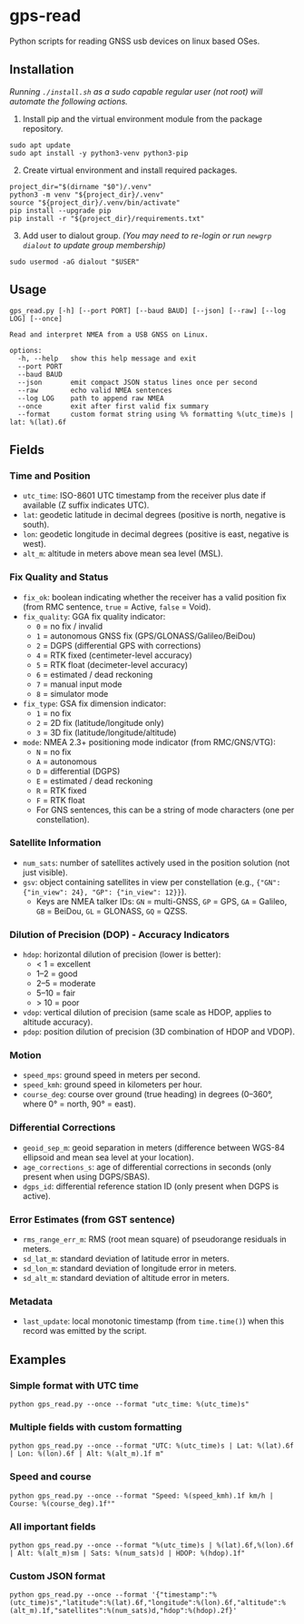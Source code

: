 # gps-read

Python scripts for reading GNSS usb devices on linux based OSes.

## Installation
_Running `./install.sh` as a sudo capable regular user (not root) will automate the following actions._

1. Install pip and the virtual environment module from the package repository.
```
sudo apt update
sudo apt install -y python3-venv python3-pip
```

2. Create virtual environment and install required packages.
```
project_dir="$(dirname "$0")/.venv"
python3 -m venv "${project_dir}/.venv"
source "${project_dir}/.venv/bin/activate"
pip install --upgrade pip
pip install -r "${project_dir}/requirements.txt"
```

3. Add user to  dialout group.
_(You may need to re-login or run `newgrp dialout` to update group membership)_
```
sudo usermod -aG dialout "$USER"
```

## Usage
```
gps_read.py [-h] [--port PORT] [--baud BAUD] [--json] [--raw] [--log LOG] [--once]

Read and interpret NMEA from a USB GNSS on Linux.

options:
  -h, --help   show this help message and exit
  --port PORT
  --baud BAUD
  --json       emit compact JSON status lines once per second
  --raw        echo valid NMEA sentences
  --log LOG    path to append raw NMEA
  --once       exit after first valid fix summary
  --format     custom format string using %% formatting %(utc_time)s | lat: %(lat).6f
```

## Fields

### Time and Position
- `utc_time`: ISO-8601 UTC timestamp from the receiver plus date if available (Z suffix indicates UTC).
- `lat`: geodetic latitude in decimal degrees (positive is north, negative is south).
- `lon`: geodetic longitude in decimal degrees (positive is east, negative is west).
- `alt_m`: altitude in meters above mean sea level (MSL).

### Fix Quality and Status
- `fix_ok`: boolean indicating whether the receiver has a valid position fix (from RMC sentence, `true` = Active, `false` = Void).
- `fix_quality`: GGA fix quality indicator:
  - `0` = no fix / invalid
  - `1` = autonomous GNSS fix (GPS/GLONASS/Galileo/BeiDou)
  - `2` = DGPS (differential GPS with corrections)
  - `4` = RTK fixed (centimeter-level accuracy)
  - `5` = RTK float (decimeter-level accuracy)
  - `6` = estimated / dead reckoning
  - `7` = manual input mode
  - `8` = simulator mode
- `fix_type`: GSA fix dimension indicator:
  - `1` = no fix
  - `2` = 2D fix (latitude/longitude only)
  - `3` = 3D fix (latitude/longitude/altitude)
- `mode`: NMEA 2.3+ positioning mode indicator (from RMC/GNS/VTG):
  - `N` = no fix
  - `A` = autonomous
  - `D` = differential (DGPS)
  - `E` = estimated / dead reckoning
  - `R` = RTK fixed
  - `F` = RTK float
  - For GNS sentences, this can be a string of mode characters (one per constellation).

### Satellite Information
- `num_sats`: number of satellites actively used in the position solution (not just visible).
- `gsv`: object containing satellites in view per constellation (e.g., `{"GN": {"in_view": 24}, "GP": {"in_view": 12}}`).
  - Keys are NMEA talker IDs: `GN` = multi-GNSS, `GP` = GPS, `GA` = Galileo, `GB` = BeiDou, `GL` = GLONASS, `GQ` = QZSS.

### Dilution of Precision (DOP) - Accuracy Indicators
- `hdop`: horizontal dilution of precision (lower is better):
  - < 1 = excellent
  - 1–2 = good
  - 2–5 = moderate
  - 5–10 = fair
  - \> 10 = poor
- `vdop`: vertical dilution of precision (same scale as HDOP, applies to altitude accuracy).
- `pdop`: position dilution of precision (3D combination of HDOP and VDOP).

### Motion
- `speed_mps`: ground speed in meters per second.
- `speed_kmh`: ground speed in kilometers per hour.
- `course_deg`: course over ground (true heading) in degrees (0–360°, where 0° = north, 90° = east).

### Differential Corrections
- `geoid_sep_m`: geoid separation in meters (difference between WGS-84 ellipsoid and mean sea level at your location).
- `age_corrections_s`: age of differential corrections in seconds (only present when using DGPS/SBAS).
- `dgps_id`: differential reference station ID (only present when DGPS is active).

### Error Estimates (from GST sentence)
- `rms_range_err_m`: RMS (root mean square) of pseudorange residuals in meters.
- `sd_lat_m`: standard deviation of latitude error in meters.
- `sd_lon_m`: standard deviation of longitude error in meters.
- `sd_alt_m`: standard deviation of altitude error in meters.

### Metadata
- `last_update`: local monotonic timestamp (from `time.time()`) when this record was emitted by the script.


## Examples
### Simple format with UTC time
`python gps_read.py --once --format "utc_time: %(utc_time)s"`
### Multiple fields with custom formatting
`python gps_read.py --once --format "UTC: %(utc_time)s | Lat: %(lat).6f | Lon: %(lon).6f | Alt: %(alt_m).1f m"`
### Speed and course
`python gps_read.py --once --format "Speed: %(speed_kmh).1f km/h | Course: %(course_deg).1f°"`
### All important fields
`python gps_read.py --once --format "%(utc_time)s | %(lat).6f,%(lon).6f | Alt: %(alt_m)sm | Sats: %(num_sats)d | HDOP: %(hdop).1f"`
### Custom JSON format
`python gps_read.py --once --format '{"timestamp":"%(utc_time)s","latitude":%(lat).6f,"longitude":%(lon).6f,"altitude":%(alt_m).1f,"satellites":%(num_sats)d,"hdop":%(hdop).2f}'`
